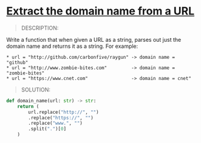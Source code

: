 # [Extract the domain name from a URL](https://www.codewars.com/kata/514a024011ea4fb54200004b)

> DESCRIPTION:

Write a function that when given a URL as a string, parses out just the domain name and returns it as a string. For example:

```plain
* url = "http://github.com/carbonfive/raygun" -> domain name = "github"
* url = "http://www.zombie-bites.com"         -> domain name = "zombie-bites"
* url = "https://www.cnet.com"                -> domain name = cnet"
```

> SOLUTION:

```py
def domain_name(url: str) -> str:
    return (
        url.replace("http://", "")
        .replace("https://", "")
        .replace("www.", "")
        .split(".")[0]
    )
```
